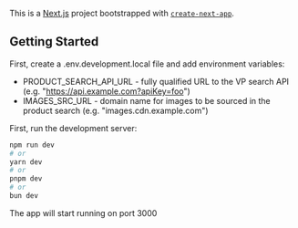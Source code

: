 This is a [Next.js](https://nextjs.org/) project bootstrapped with [`create-next-app`](https://github.com/vercel/next.js/tree/canary/packages/create-next-app).

## Getting Started

First, create a .env.development.local file and add environment variables:

- PRODUCT_SEARCH_API_URL - fully qualified URL to the VP search API (e.g. "https://api.example.com?apiKey=foo")
- IMAGES_SRC_URL - domain name for images to be sourced in the product search (e.g. "images.cdn.example.com")

First, run the development server:

```bash
npm run dev
# or
yarn dev
# or
pnpm dev
# or
bun dev
```

The app will start running on port 3000
